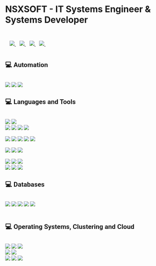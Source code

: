 
<h1>NSXSOFT - IT Systems Engineer & Systems Developer</h1>
<br>
<div align='left' style='padding:1em;'>
    <a href="https://www.nsxsoft.com">
        <img src="https://img.shields.io/badge/Portfolio-%23000000.svg?style=for-the-badge&logo=firefox&logoColor=#FF7139" />
    </a>&nbsp;&nbsp;
    <a href="https://twitter.com/nsxsoft">
        <img src="https://img.shields.io/badge/Twitter-1DA1F2?style=for-the-badge&logo=twitter&logoColor=white" />
    </a>&nbsp;&nbsp;
    <a href="mailto:nsxsoft@gmail.com">
        <img src="https://img.shields.io/badge/Gmail-D14836?style=for-the-badge&logo=gmail&logoColor=white" />
    </a>&nbsp;&nbsp;
  <a href="https://www.linkedin.com/in/nsxsoft/">
        <img src="https://img.shields.io/badge/LinkedIn-0a66c2?style=for-the-badge&logo=linkedIn&logoColor=white" />
    </a>&nbsp;&nbsp;
    <!--
    <a href="">
        <img src="https://img.shields.io/badge/Slack-4A154B?style=for-the-badge&logo=slack&logoColor=white" />
    </a>&nbsp;&nbsp;
    --!>
</div>
<div align='left'>
        <h2 style='font-family: "Roboto", sans-serif; display:flex;align-items:center;'>💻 Automation</h2>
  <br>
        <img src="https://img.shields.io/badge/Ansible-4EA94B?style=for-the-badge&logo=redhat&logoColor=white" />
        <img src="https://img.shields.io/badge/Puppet-4EA94B?style=for-the-badge&logo=puppet&logoColor=white" />
        <img src="https://img.shields.io/badge/Chef-4EA94B?style=for-the-badge&logo=chef&logoColor=white" />
        <br>
</div>
<div align='left'>
        <h2 style='font-family: "Roboto", sans-serif; display:flex;align-items:center;'>💻 Languages and Tools </h2>
  <br>
        <img src="https://img.shields.io/badge/Python-4EA94B?style=for-the-badge&logo=python&logoColor=white" />
        <img src="https://img.shields.io/badge/Perl-4EA94B?style=for-the-badge&logo=perl&logoColor=white" />
        <br>
        <img src="https://img.shields.io/badge/HTML5-E34F26?style=for-the-badge&logo=html5&logoColor=white" />
        <img src="https://img.shields.io/badge/React-20232A?style=for-the-badge&logo=react&logoColor=61DAFB" />
        <img src="https://img.shields.io/badge/CSS3-1572B6?style=for-the-badge&logo=css3&logoColor=white" />
        <img src="https://img.shields.io/badge/Sass-CC6699?style=for-the-badge&logo=sass&logoColor=white" /><br>
        <br>
        <img src="https://img.shields.io/badge/JavaScript-323330?style=for-the-badge&logo=javascript&logoColor=F7DF1E" />
        <img src="https://img.shields.io/badge/Node.js-339933?style=for-the-badge&logo=nodedotjs&logoColor=white" />
        <img src="https://img.shields.io/badge/npm-CB3837?style=for-the-badge&logo=npm&logoColor=white" />
        <img src="https://img.shields.io/badge/Yarn-2C8EBB?style=for-the-badge&logo=yarn&logoColor=white" />
        <img src="https://img.shields.io/badge/Express.js-000000?style=for-the-badge&logo=express&logoColor=white" /><br>
        <br>
        <img src="https://img.shields.io/badge/json-5E5C5C?style=for-the-badge&logo=json&logoColor=white" />
        <img src="https://img.shields.io/badge/Markdown-000000?style=for-the-badge&logo=markdown&logoColor=white" />
        <img src="https://img.shields.io/badge/TypeScript-007ACC?style=for-the-badge&logo=typescript&logoColor=white" /><br>
        <br>
        <img src="https://img.shields.io/badge/Git-F05032?style=for-the-badge&logo=git&logoColor=white" />
        <img src="https://img.shields.io/badge/Postman-FF6C37?style=for-the-badge&logo=Postman&logoColor=white" />
        <img src="https://img.shields.io/badge/Insomnia-5849be?style=for-the-badge&logo=Insomnia&logoColor=white" /><br>      
        <img src="https://img.shields.io/badge/Visual_Studio_Code-0078D4?style=for-the-badge&logo=visual%20studio%20code&logoColor=white" />
        <img src="https://img.shields.io/badge/Figma-F24E1E?style=for-the-badge&logo=figma&logoColor=white" />
        <img src="https://img.shields.io/badge/Canva-%2300C4CC.svg?&style=for-the-badge&logo=Canva&logoColor=white" />
</div>
<div align='left'>
        <h2 style='font-family: "Roboto", sans-serif; display:flex;align-items:center;'>💻 Databases</h2>
  <br>
        <img src="https://img.shields.io/badge/MySQL-4EA94B?style=for-the-badge&logo=mysql&logoColor=white" />
        <img src="https://img.shields.io/badge/PostgreSQL-316192?style=for-the-badge&logo=postgresql&logoColor=white" />
        <img src="https://img.shields.io/badge/Oracle-4EA94B?style=for-the-badge&logo=Oracle&logoColor=white" />
        <img src="https://img.shields.io/badge/SQLServer-4EA94B?style=for-the-badge&logo=Microsoft&logoColor=white" />
        <img src="https://img.shields.io/badge/MongoDB-4EA94B?style=for-the-badge&logo=mongodb&logoColor=white" /><br>
        <br>
</div>
<div align='left'>
        <h2 style='font-family: "Roboto", sans-serif; display:flex;align-items:center;'>💻 Operating Systems, Clustering and Cloud</h2>
  <br>
         <img src="https://img.shields.io/badge/AWS-%23FF9900.svg?style=for-the-badge&logo=amazon-aws&logoColor=white" />
         <img src="https://img.shields.io/badge/Linux-FCC624?style=for-the-badge&logo=linux&logoColor=black" />
         <img src="https://img.shields.io/badge/Kubernetes-FF6C37?style=for-the-badge&logo=Kubernetes&logoColor=black" />
         <br>      
         <img src="https://img.shields.io/badge/Ubuntu-FF6C37?style=for-the-badge&logo=Ubuntu&logoColor=black" />
         <img src="https://img.shields.io/badge/Landscape-FF6C37?style=for-the-badge&logo=Ubuntu&logoColor=black" />
         <br>
         <img src="https://img.shields.io/badge/Redhat-CB3837?style=for-the-badge&logo=Redhat&logoColor=black" />
         <img src="https://img.shields.io/badge/Openshift-CB3837?style=for-the-badge&logo=redhat&logoColor=black" />
         <img src="https://img.shields.io/badge/Satellite-CB3837?style=for-the-badge&logo=redhat&logoColor=black" />
<br>
</div>
<br>
<br>
<br>
